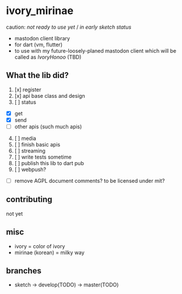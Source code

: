 # ivory_mirinae

caution: *not ready to use yet* / *in early sketch status*

- mastodon client library
- for dart (vm, flutter)
- to use with my future-loosely-planed mastodon client which will be called as *IvoryHonoo* (TBD)

## What the lib did?

1. [x] register
2. [x] api base class and design
3. [ ] status
  - [x] get
  - [x] send
  - [ ] other apis (such much apis)
4. [ ] media
5. [ ] finish basic apis
6. [ ] streaming
7. [ ] write tests sometime
8. [ ] publish this lib to dart pub
8. [ ] webpush?

- [ ] remove AGPL document comments? to be licensed under mit?

## contributing

not yet

## misc

- ivory = color of ivory
- mirinae (korean) = milky way

## branches

- sketch -> develop(TODO) -> master(TODO)